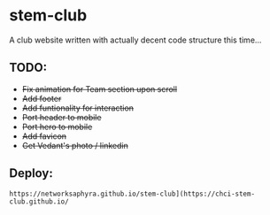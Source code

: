# stem-club
A club website written with actually decent code structure this time...

## TODO:
- ~~Fix animation for Team section upon scroll~~
- ~~Add footer~~
- ~~Add funtionality for interaction~~
- ~~Port header to mobile~~
- ~~Port hero to mobile~~
- ~~Add favicon~~
- ~~Get Vedant's photo / linkedin~~

## Deploy:
```
https://networksaphyra.github.io/stem-club](https://chci-stem-club.github.io/
```

